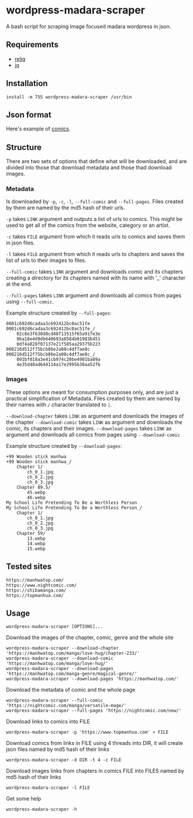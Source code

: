 # wordpress-madara-scraper

A bash script for scraping image focused madara wordpress in json.

## Requirements

 - [reliq](https://github.com/TUVIMEN/reliq)
 - [jq](https://github.com/stedolan/jq)

## Installation

    install -m 755 wordpress-madara-scraper /usr/bin

## Json format

Here's example of [comics](comics-example.json).

## Structure

There are two sets of options that define what will be downloaded, and are divided into those that download metadata and those thad download images.

### Metadata

Is downloaded by `-p`, `-c`, `-l`, `--full-comic` and `--full-pages`. Files created by them are named by the md5 hash of their urls.

`-p` takes `LINK` argument and outputs a list of urls to comics. This might be used to get all of the comics from the website, category or an artist.

`-c` takes `FILE` argument from which it reads urls to comics and saves them in json files.

`-l` takes `FILE` argument from which it reads urls to chapters and saves the list of urls to their images to files.

`--full-comic` takes `LINK` argument and downloads comic and its chapters creating a directory for its chapters named with its name with '_' character at the end.

`--full-pages` takes `LINK` argument and downloads all comics from pages using `--full-comic`.

Example structure created by `--full-pages`:

    0001c692d6cadaa3c692412bc0ac51fe
    0001c692d6cadaa3c692412bc0ac51fe_/
        02c8e3f630d0cd48f13515f65a91fe3e
        0ba18e4d9db640693a8584b01983b451
        0df4a828f07137e21f585aa29375b223
    008216d512f75bcb86e2a08c4df7ae8c
    008216d512f75bcb86e2a08c4df7ae8c_/
        091bf018a3e41cb974c20be4901ba89a
        4e35d40ad644114a17e2995b30aa52fb

### Images

These options are meant for consumption purposes only, and are just a practical simplification of Metadata. Files created by them are named by their names with `/` character translated to `|`.

`--download-chapter` takes `LINK` as argument and downloads the images of the chapter
`--download-comic` takes `LINK` as argument and downloads the comic, its chapters and their images.
`--download-pages` takes `LINK` as argument and downloads all comics from pages using `--download-comic`

Example structure created by `--download-pages`:

    +99 Wooden stick manhwa
    +99 Wooden stick manhwa_/
        Chapter 1/
            ch_0_1.jpg
            ch_0_2.jpg
            ch_0_3.jpg
        Chapter 89.5/
            45.webp
            46.webp
    My School Life Pretending To Be a Worthless Person
    My School Life Pretending To Be a Worthless Person_/
        Chapter 1/
            ch_0_1.jpg
            ch_0_2.jpg
            ch_0_3.jpg
        Chapter 59/
            13.webp
            14.webp
            15.webp

## Tested sites

    https://manhwatop.com/
    https://www.nightcomic.com/
    https://shibamanga.com/
    https://topmanhua.com/

## Usage

    wordpress-madara-scraper [OPTIONS]...

Download the images of the chapter, comic, genre and the whole site

    wordpress-madara-scraper --download-chapter 'https://manhwatop.com/manga/love-hug/chapter-233/'
    wordpress-madara-scraper --download-comic 'https://manhwatop.com/manga/love-hug/'
    wordpress-madara-scraper --download-pages 'https://manhwatop.com/manga-genre/magical-genre/'
    wordpress-madara-scraper --download-pages 'https://manhwatop.com/'

Download the metadata of comic and the whole page

    wordpress-madara-scraper --full-comic 'https://nightcomic.com/manga/versatile-mage/'
    wordpress-madara-scraper --full-pages 'https://nightcomic.com/new/'

Download links to comics into FILE

    wordpress-madara-scraper -p 'https://www.topmanhua.com' > FILE

Download comics from links in FILE using 4 threads into DIR, it will create json files named by md5 hash of their links

    wordpress-madara-scraper -d DIR -t 4 -c FILE

Download images links from chapters in comics FILE into FILES named by md5 hash of their links

    wordpress-madara-scraper -l FILE

Get some help

    wordpress-madara-scraper -h
